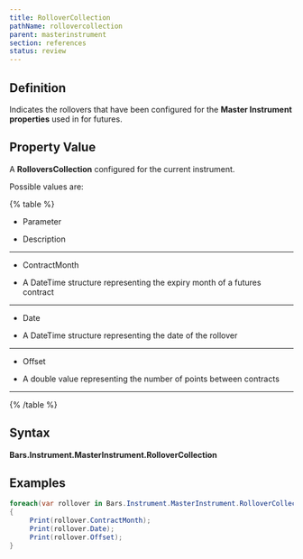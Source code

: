 ```yaml
---
title: RolloverCollection
pathName: rollovercollection
parent: masterinstrument
section: references
status: review
---
```


## Definition

Indicates the rollovers that have been configured for the **Master Instrument properties** used in for futures.

## Property Value

A **RolloversCollection** configured for the current instrument.

Possible values are:

{% table %}

* Parameter

* Description

---

* ContractMonth

* A DateTime structure representing the expiry month of a futures contract

---

* Date

* A DateTime structure representing the date of the rollover

---

* Offset

* A double value representing the number of points between contracts

---

{% /table %}

## Syntax

**Bars.Instrument.MasterInstrument.RolloverCollection**

## Examples

```csharp
foreach(var rollover in Bars.Instrument.MasterInstrument.RolloverCollection)
{
     Print(rollover.ContractMonth);
     Print(rollover.Date);
     Print(rollover.Offset);
}
```
